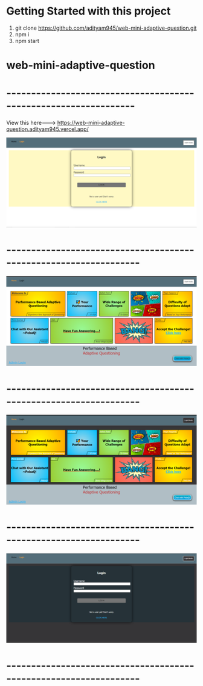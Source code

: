 # Getting Started with this project

1. git clone https://github.com/adityam945/web-mini-adaptive-question.git
2. npm i
3. npm start

# web-mini-adaptive-question

# ----------------------------------------------------------------

View this here---> https://web-mini-adaptive-question.adityam945.vercel.app/

![Screen Shot 1](/Screenshot-1.png?raw=true "Optional Title")

# -----------------------------------------------------------------

![Screen Shot 2](/Screenshot-2.png?raw=true "Optional Title")

# -----------------------------------------------------------------

![Screen Shot 3](/Screenshot-3.png?raw=true "Optional Title")

# -----------------------------------------------------------------

![Screen Shot 4](/Screenshot-4.png?raw=true "Optional Title")

# -----------------------------------------------------------------
